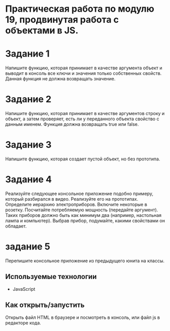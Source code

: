 # Практическая работа по модулю 19, продвинутая работа с объектами в JS.

# Задание 1
Напишите функцию, которая принимает в качестве аргумента объект и выводит в консоль все ключи и значения только собственных свойств. Данная функция не должна возвращать значение.

# Задание 2
Напишите функцию, которая принимает в качестве аргументов строку и объект, а затем проверяет, есть ли у переданного объекта свойство с данным именем. Функция должна возвращать true или false.

# Задание 3
Напишите функцию, которая создает пустой объект, но без прототипа.

# Задание 4
Реализуйте следующее консольное приложение подобно примеру, который разбирался в видео. Реализуйте его на прототипах.
Определите иерархию электроприборов. Включите некоторые в розетку. Посчитайте потребляемую мощность (передайте аргумент).
Таких приборов должно быть как минимум два (например, настольная лампа и компьютер). Выбрав прибор, подумайте, какими свойствами он обладает.

# задание 5
Перепишите консольное приложение из предыдущего юнита на классы.

## Используемые технологии
-   JavaScript

## Как открыть/запустить

Открыть файл HTML в браузере и посмотреть в консоль, или файл js в редакторе кода.

 
